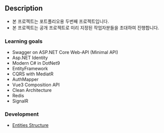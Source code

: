 ## Description

 - 본 프로젝트는 포트폴리오용 두번째 프로젝트입니다.
 - 본 프로젝트는 공개 프로젝트로 미리 지정된 작업자분들을 초대하여 진행합니다.


### Learning goals

 - Swagger on ASP.NET Core Web-API (Minimal API)
 - Asp.NET Identity 
 - Modern C# in DotNet9
 - EntityFramework
 - CQRS with MediatR
 - AuthMapper
 - Vue3 Composition API
 - Clean Architecture
 - Redis
 - SignalR
 
	
 ### Development

  - [Entities Structure](https://github.com/roslyndev/PortfolioV2/blob/main/Structure.md)